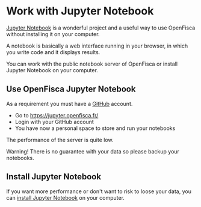 # Work with Jupyter Notebook

[Jupyter Notebook](http://jupyter.org/) is a wonderful project and a useful way to use OpenFisca without installing it on your computer.

A notebook is basically a web interface running in your browser, in which you write code and it displays results.

You can work with the public notebook server of OpenFisca or install Jupyter Notebook on your computer.

## Use OpenFisca Jupyter Notebook

As a requirement you must have a [GitHub](https://github.com/) account.

- Go to https://jupyter.openfisca.fr/
- Login with your GitHub account
- You have now a personal space to store and run your notebooks

The performance of the server is quite low.

Warning! There is no guarantee with your data so please backup your notebooks.

## Install Jupyter Notebook

If you want more performance or don't want to risk to loose your data, you can [install Jupyter Notebook](http://jupyter.readthedocs.org/en/latest/install.html) on your computer.
